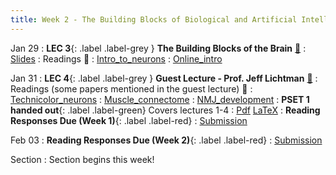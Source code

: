 ```yaml
---
title: Week 2 - The Building Blocks of Biological and Artificial Intelligence 
---
```


Jan 29
: **LEC 3**{: .label .label-grey } **The Building Blocks of the Brain** [🎥](https://harvard.hosted.panopto.com/Panopto/Pages/Viewer.aspx?id=0dd3043b-0db6-471f-84b8-b0ff0152297f)
    : [Slides](https://canvas.harvard.edu/files/19290634/download?download_frd=1)
: Readings 📖 
: [Intro_to_neurons](https://canvas.harvard.edu/files/19288099/download?download_frd=1)
: [Online_intro](https://nba.uth.tmc.edu/neuroscience/m/s1/introduction.html)

Jan 31
: **LEC 4**{: .label .label-grey } **Guest Lecture - Prof. Jeff Lichtman** [🎥](https://harvard.hosted.panopto.com/Panopto/Pages/Viewer.aspx?id=c69136b6-f185-4b72-952f-b0ff015229a4)
: Readings (some papers mentioned in the guest lecture) 📖 
: [Technicolor_neurons](https://canvas.harvard.edu/files/19333095/download?download_frd=1)
: [Muscle_connectome](https://canvas.harvard.edu/files/19333096/download?download_frd=1)
: [NMJ_development](https://canvas.harvard.edu/files/19333094/download?download_frd=1)
: **PSET 1 handed out**{: .label .label-green} Covers lectures 1-4
    : [Pdf](https://canvas.harvard.edu/files/19319210/download?download_frd=1)  [LaTeX](https://canvas.harvard.edu/files/19319211/download?download_frd=1)
: **Reading Responses Due (Week 1)**{: .label .label-red}
    : [Submission](https://canvas.harvard.edu/courses/129605/assignments/797070)

Feb 03
: **Reading Responses Due (Week 2)**{: .label .label-red}
    : [Submission](https://canvas.harvard.edu/courses/129605/assignments/794071)

<!--
    : [PSet1 pdf](https://canvas.harvard.edu/files/16848032/download?download_frd=1) / [PSet1 latex](https://canvas.harvard.edu/files/16822715/download?download_frd=1)

: Papers mentioned in Prof. Lichtman's talk 📄
: * [A Technicolor Approach to the Connectome](https://canvas.harvard.edu/files/14287742/download?download_frd=1)
: * [The Interscutularis Muscle Connectome](https://canvas.harvard.edu/files/14287744/download?download_frd=1)
:  **PSET 1 handed out**{: .label .label-green } Covers lectures 1-4
    : [PSET 1](https://canvas.harvard.edu/files/14275242/download?download_frd=1) / [no blank space](https://canvas.harvard.edu/files/14275241/download?download_frd=1) / [tex](https://canvas.harvard.edu/files/14309236/download?download_frd=1)
-->

Section
: Section begins this week!

<!--
: Introduction, purpose of section
: Discussion: What is intelligence?, Marr's levels, AI ethics
-->
